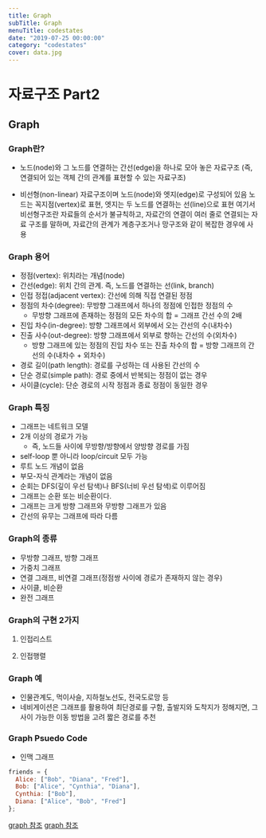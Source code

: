 ```yaml
---
title: Graph
subTitle: Graph
menuTitle: codestates
date: "2019-07-25 00:00:00"
category: "codestates"
cover: data.jpg
---
```


# 자료구조 Part2

## Graph

### Graph란?

- 노드(node)와 그 노드를 연결하는 간선(edge)을 하나로 모아 놓은 자료구조 (즉, 연결되어 있는 객체 간의 관계를 표현할 수 있는 자료구조)

- 비선형(non-linear) 자료구조이며 노드(node)와 엣지(edge)로 구성되어 있음
  노드는 꼭지점(vertex)로 표현, 엣지는 두 노드를 연결하는 선(line)으로 표현
  여기서 비선형구조란 자료들의 순서가 불규칙하고, 자료간의 연결이 여러 줄로 연결되는 자료 구조를 말하며, 자료간의 관계가 계층구조거나 망구조와 같이 복잡한 경우에 사용

### Graph 용어

- 정점(vertex): 위치라는 개념(node)
- 간선(edge): 위치 간의 관계. 즉, 노드를 연결하는 선(link, branch)
- 인접 정접(adjacent vertex): 간선에 의해 직접 연결된 정점
- 정점의 차수(degree): 무방향 그래프에서 하나의 정점에 인접한 정점의 수
  - 무방향 그래프에 존재하는 정점의 모든 차수의 합 = 그래프 간선 수의 2배
- 진입 차수(in-degree): 방향 그래프에서 외부에서 오는 간선의 수(내차수)
- 진출 사수(out-degree): 방향 그래프에서 외부로 향하는 간선의 수(외차수)
  - 방향 그래프에 있는 정점의 진입 차수 또는 진출 차수의 합 = 방향 그래프의 간선의 수(내차수 + 외차수)
- 경로 길이(path length): 경로를 구성하는 데 사용된 간선의 수
- 단순 경로(simple path): 경로 중에서 반복되는 정점이 없는 경우
- 사이클(cycle): 단순 경로의 시작 정점과 종료 정점이 동일한 경우

### Graph 특징

- 그래프는 네트워크 모델
- 2개 이상의 경로가 가능
  - 즉, 노드들 사이에 무방향/방향에서 양방향 경로를 가짐
- self-loop 뿐 아니라 loop/circuit 모두 가능
- 루트 노드 개념이 없음
- 부모-자식 관계라는 개념이 없음
- 순회는 DFS(깊이 우선 탐색)나 BFS(너비 우선 탐색)로 이루어짐
- 그래프는 순환 또는 비순환이다.
- 그래프는 크게 방향 그래프와 무방향 그래프가 있음
- 간선의 유무는 그래프에 따라 다름

### Graph의 종류

- 무방향 그래프, 방향 그래프
- 가중치 그래프
- 연결 그래프, 비연결 그래프(정점쌍 사이에 경로가 존재하지 않는 경우)
- 사이클, 비순환
- 완전 그래프

### Graph의 구현 2가지

1. 인접리스트

2. 인접행렬

### Graph 예

- 인물관계도, 먹이사슬, 지하철노선도, 전국도로망 등
- 네비게이션은 그래프를 활용하여 최단경로를 구함, 출발지와 도착지가 정해지면, 그 사이 가능한 이동 방법을 고려 짧은 경로를 추천

### Graph Psuedo Code

- 인맥 그래프

```javascript
friends = {
  Alice: ["Bob", "Diana", "Fred"],
  Bob: ["Alice", "Cynthia", "Diana"],
  Cynthia: ["Bob"],
  Diana: ["Alice", "Bob", "Fred"]
};
```

[graph 참조](https://www.playsw.or.kr/online/termsData/240)
[graph 참조](https://gmlwjd9405.github.io/2018/08/13/data-structure-graph.html)

